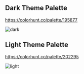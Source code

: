 ## Dark Theme Palette
https://colorhunt.co/palette/195877

![dark](https://github.com/project-en4orcer/Assets/blob/master/theme/Color%20Hunt%20Palette%20195877.png)

## Light Theme Palette
https://colorhunt.co/palette/202295

![light](https://github.com/project-en4orcer/Assets/blob/master/theme/Color%20Hunt%20Palette%20202295.png)
